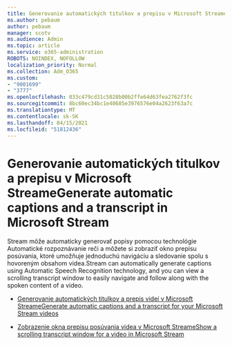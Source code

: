 ```yaml
---
title: Generovanie automatických titulkov a prepisu v Microsoft Streame
ms.author: pebaum
author: pebaum
manager: scotv
ms.audience: Admin
ms.topic: article
ms.service: o365-administration
ROBOTS: NOINDEX, NOFOLLOW
localization_priority: Normal
ms.collection: Adm_O365
ms.custom:
- "9001699"
- "3777"
ms.openlocfilehash: 033c479cd31c5028b00b2ffe64d63fea2762f3fc
ms.sourcegitcommit: 8bc60ec34bc1e40685e3976576e04a2623f63a7c
ms.translationtype: MT
ms.contentlocale: sk-SK
ms.lasthandoff: 04/15/2021
ms.locfileid: "51812436"
---
```

# <a name="generate-automatic-captions-and-a-transcript-in-microsoft-stream"></a><span data-ttu-id="a81e2-102">Generovanie automatických titulkov a prepisu v Microsoft Streame</span><span class="sxs-lookup"><span data-stu-id="a81e2-102">Generate automatic captions and a transcript in Microsoft Stream</span></span>

<span data-ttu-id="a81e2-103">Stream môže automaticky generovať popisy pomocou technológie Automatické rozpoznávanie reči a môžete si zobraziť okno prepisu posúvania, ktoré umožňuje jednoduchú navigáciu a sledovanie spolu s hovoreným obsahom videa.</span><span class="sxs-lookup"><span data-stu-id="a81e2-103">Stream can automatically generate captions using Automatic Speech Recognition technology, and you can view a scrolling transcript window to easily navigate and follow along with the spoken content of a video.</span></span>

- [<span data-ttu-id="a81e2-104">Generovanie automatických titulkov a prepis videí v Microsoft Streame</span><span class="sxs-lookup"><span data-stu-id="a81e2-104">Generate automatic captions and a transcript for your Microsoft Stream videos</span></span>](https://docs.microsoft.com/stream/portal-autogenerate-captions)

- [<span data-ttu-id="a81e2-105">Zobrazenie okna prepisu posúvania videa v Microsoft Streame</span><span class="sxs-lookup"><span data-stu-id="a81e2-105">Show a scrolling transcript window for a video in Microsoft Stream</span></span>](https://docs.microsoft.com/stream/portal-configure-transcript-mode)
